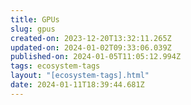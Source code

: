 ```yaml
---
title: GPUs
slug: gpus
created-on: 2023-12-20T13:32:11.265Z
updated-on: 2024-01-02T09:33:06.039Z
published-on: 2024-01-05T11:05:12.994Z
tags: ecosystem-tags
layout: "[ecosystem-tags].html"
date: 2024-01-11T18:39:44.681Z
---
```

